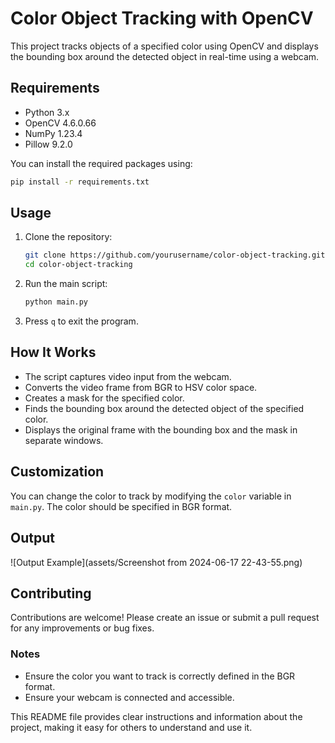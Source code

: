 
# Color Object Tracking with OpenCV

This project tracks objects of a specified color using OpenCV and displays the bounding box around the detected object in real-time using a webcam.

## Requirements

- Python 3.x
- OpenCV 4.6.0.66
- NumPy 1.23.4
- Pillow 9.2.0

You can install the required packages using:

```bash
pip install -r requirements.txt
```

## Usage

1. Clone the repository:

    ```bash
    git clone https://github.com/yourusername/color-object-tracking.git
    cd color-object-tracking
    ```

2. Run the main script:

    ```bash
    python main.py
    ```

3. Press `q` to exit the program.

## How It Works

- The script captures video input from the webcam.
- Converts the video frame from BGR to HSV color space.
- Creates a mask for the specified color.
- Finds the bounding box around the detected object of the specified color.
- Displays the original frame with the bounding box and the mask in separate windows.

## Customization

You can change the color to track by modifying the `color` variable in `main.py`. The color should be specified in BGR format.

## Output

<!-- ### Example Output -->

![Output Example](assets/Screenshot from 2024-06-17 22-43-55.png)

## Contributing

Contributions are welcome! Please create an issue or submit a pull request for any improvements or bug fixes.

### Notes

- Ensure the color you want to track is correctly defined in the BGR format.
- Ensure your webcam is connected and accessible.

This README file provides clear instructions and information about the project, making it easy for others to understand and use it.
